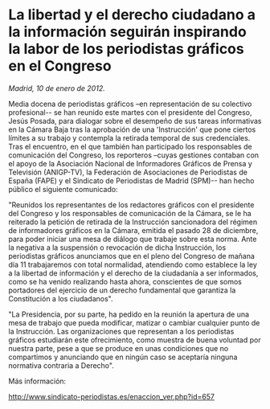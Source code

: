 # La libertad y el derecho ciudadano a la información seguirán inspirando la labor de los periodistas gráficos en el Congreso

*Madrid, 10 de enero de 2012.*

Media docena de periodistas gráficos –en representación de su colectivo profesional-- se han reunido este martes con el presidente del Congreso, Jesús Posada, para dialogar sobre el desempeño de sus tareas informativas en la Cámara Baja tras la aprobación de una 'Instrucción' que pone ciertos límites a su trabajo y contempla la retirada temporal de sus credenciales. Tras el encuentro, en el que también han participado los responsables de comunicación del Congreso, los reporteros –cuyas gestiones contaban con el apoyo de la Asociación Nacional de Informadores Gráficos de Prensa y Televisión (ANIGP-TV), la Federación de Asociaciones de Periodistas de España (FAPE) y el Sindicato de Periodistas de Madrid (SPM)-- han hecho público el siguiente comunicado:

"Reunidos los representantes de los redactores gráficos con el presidente del Congreso y los responsables de comunicación de la Cámara, se le ha reiterado la petición de retirada de la Instrucción sancionadora del régimen de informadores gráficos en la Cámara, emitida el pasado 28 de diciembre, para poder iniciar una mesa de diálogo que trabaje sobre esta norma. Ante la negativa a la suspensión o revocación de dicha Instrucción, los periodistas gráficos anunciamos que en el pleno del Congreso de mañana día 11 trabajaremos con total normalidad, atendiendo como establece la ley a la libertad de información y el derecho de la ciudadanía a ser informados, como se ha venido realizando hasta ahora, conscientes de que somos portadores del ejercicio de un derecho fundamental que garantiza la Constitución a los ciudadanos".

"La Presidencia, por su parte, ha pedido en la reunión la apertura de una mesa de trabajo que pueda modificar, matizar o cambiar cualquier punto de la Instrucción. Las organizaciones que representan a los periodistas gráficos estudiarán este ofrecimiento, como muestra de buena voluntad por nuestra parte, pese a que se produce en unas condiciones que no compartimos y anunciando que en ningún caso se aceptaría ninguna normativa contraria a Derecho".

Más información:

http://www.sindicato-periodistas.es/enaccion_ver.php?id=657
